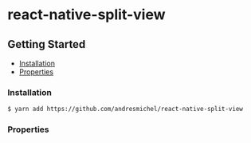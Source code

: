 # react-native-split-view

## Getting Started

- [Installation](#installation)
- [Properties](#properties)

### Installation

```bash
$ yarn add https://github.com/andresmichel/react-native-split-view
```

### Properties
